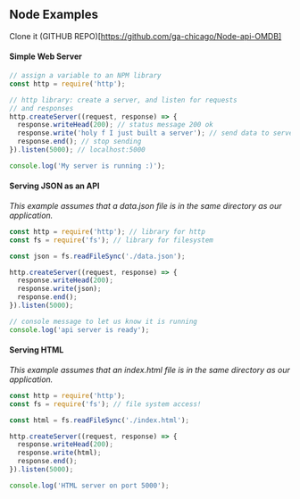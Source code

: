 ## Node Examples

Clone it
(GITHUB REPO)[https://github.com/ga-chicago/Node-api-OMDB]



#### Simple Web Server

```javascript
// assign a variable to an NPM library
const http = require('http');

// http library: create a server, and listen for requests
// and responses
http.createServer((request, response) => {
  response.writeHead(200); // status message 200 ok
  response.write('holy f I just built a server'); // send data to server
  response.end(); // stop sending
}).listen(5000); // localhost:5000

console.log('My server is running :)');
```

#### Serving JSON as an API

*This example assumes that a data.json file is in the same directory as our application.*

```javascript
const http = require('http'); // library for http
const fs = require('fs'); // library for filesystem

const json = fs.readFileSync('./data.json');

http.createServer((request, response) => {
  response.writeHead(200);
  response.write(json);
  response.end();
}).listen(5000);

// console message to let us know it is running
console.log('api server is ready');
```

#### Serving HTML


*This example assumes that an index.html file is in the same directory as our application.*

```javascript
const http = require('http');
const fs = require('fs'); // file system access!

const html = fs.readFileSync('./index.html');

http.createServer((request, response) => {
  response.writeHead(200);
  response.write(html);
  response.end();
}).listen(5000);

console.log('HTML server on port 5000');
```
